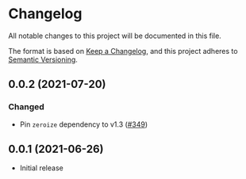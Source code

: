 # Changelog
All notable changes to this project will be documented in this file.

The format is based on [Keep a Changelog](https://keepachangelog.com/en/1.0.0/),
and this project adheres to [Semantic Versioning](https://semver.org/spec/v2.0.0.html).

## 0.0.2 (2021-07-20)
### Changed
- Pin `zeroize` dependency to v1.3 ([#349])

[#349]: https://github.com/RustCrypto/AEADs/pull/349

## 0.0.1 (2021-06-26)
- Initial release
